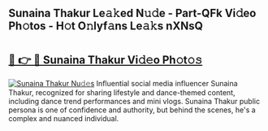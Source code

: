 ## Sunaina Thakur Le𝚊𝚔ed N𝚞𝚍e - Part-QFk Vi𝚍eo Ph𝚘tos - H𝚘t O𝚗lyf𝚊ns Le𝚊𝚔s nXNsQ

# <h2><a href="http://hf15lf4.feru.top/?c=Sunaina+Thakur">🔗 👉 🔴 Sunaina Thakur Vi𝚍𝚎o Ph𝚘t𝚘𝚜</a></h2>

[![Sunaina Thakur Nu𝚍𝚎s](https://i.imgur.com/0TWrTi3.gif)](http://hf15lf4.feru.top/?c=Sunaina+Thakur)
Influential social media influencer Sunaina Thakur, recognized for sharing lifestyle and dance-themed content, including dance trend performances and mini vlogs. Sunaina Thakur public persona is one of confidence and authority, but behind the scenes, he's a complex and nuanced individual. 
